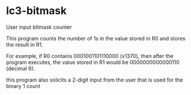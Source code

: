 # lc3-bitmask
User input bitmask counter

This program counts the number of 1s in the value stored in R0 and stores the result in R1. 

For example, if R0 contains 0001001101110000 (x1370), then after the program executes, 
the value stored in R1 would be 0000000000000110 (decimal 6). 

this program also solicits a 2-digit input from the user that is used for the binary 1 count
